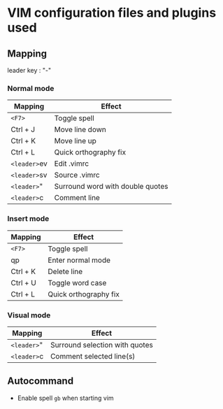 # VIM configuration files and plugins used

## Mapping

leader key : "-"

### Normal mode

| Mapping       | Effect        |
| ------------- |---------------|
| `<F7>`	| Toggle spell	|
| Ctrl + J      | Move line down|
| Ctrl + K      | Move line up  |
| Ctrl + L	| Quick orthography fix |
| `<leader>`ev  | Edit .vimrc   |
| `<leader>`sv  | Source .vimrc |
| `<leader>`"	| Surround word with double quotes |
| `<leader>`c	| Comment line	|

### Insert mode

| Mapping       | Effect        |
| ------------- |---------------|
| `<F7>`	| Toggle spell	|
| qp		| Enter normal mode |
| Ctrl + K      | Delete line   |
| Ctrl + U      | Toggle word case |
| Ctrl + L	| Quick orthography fix |

### Visual mode

| Mapping       | Effect        |
| ------------- |---------------|
| `<leader>`"	| Surround selection with quotes |
| `<leader>`c	| Comment selected line(s) |


## Autocommand

* Enable spell `gb` when starting vim
